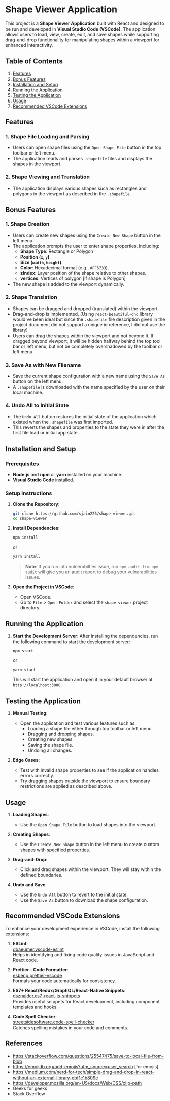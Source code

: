 # Shape Viewer Application

This project is a **Shape Viewer Application** built with React and designed to be run and developed in **Visual Studio Code (VSCode)**. The application allows users to load, view, create, edit, and save shapes while supporting drag-and-drop functionality for manipulating shapes within a viewport for enhanced interactivity.

## Table of Contents
1. [Features](#features)
2. [Bonus Features](#bonus-features)
3. [Installation and Setup](#installation-and-setup)
4. [Running the Application](#running-the-application)
5. [Testing the Application](#testing-the-application)
6. [Usage](#usage)
7. [Recommended VSCode Extensions](#recommended-vscode-extensions)



## Features

### 1. Shape File Loading and Parsing
- Users can open shape files using the `Open Shape File` button in the top toolbar or left menu.
- The application reads and parses `.shapefile` files and displays the shapes in the viewport.

### 2. Shape Viewing and Translation
- The application displays various shapes such as rectangles and polygons in the viewport as described in the `.shapefile`.

## Bonus Features

### 1. Shape Creation
- Users can create new shapes using the `Create New Shape` button in the left menu.
- The application prompts the user to enter shape properties, including:
  - **Shape Type**: Rectangle or Polygon
  - **Position (`x`, `y`)**.
  - **Size (`width`, `height`)**.
  - **Color**: Hexadecimal format (e.g., `#FF5733`).
  - **zIndex**: Layer position of the shape relative 
  to other shapes.
  - **vertices**: Vertices of polygon [if shape is Polygon]
- The new shape is added to the viewport dynamically.

### 2. Shape Translation
- Shapes can be dragged and dropped (translated) within the viewport.
- Drag-and-drop is implemented. (Using `react-beautiful-dnd` library would've been ideal but since the `.shapefile` file description given in the project document did not support a unique id reference, I did not use the library)
- Users can drag the shapes within the viewport and not beyond it. If dragged beyond viewport, it will be hidden halfway behind the top tool bar or left menu, but not be completely overshadowed by the toolbar or left menu.

### 3. Save As with New Filename
- Save the current shape configuration with a new name using the `Save As` button on the left menu.
- A `.shapefile` is downloaded with the name specified by the user on their local machine.

### 4. Undo All to Initial State
- The `Undo All` button restores the initial state of the application which existed when the `.shapefile` was first imported.
- This reverts the shapes and properties to the state they were in after the first file load or initial app state.

## Installation and Setup

### Prerequisites
- **Node.js** and **npm** or **yarn** installed on your machine.
- **Visual Studio Code** installed.

### Setup Instructions
1. **Clone the Repository**:
   ```bash
   git clone https://github.com/sjain226/shape-viewer.git
   cd shape-viewer
   ```

2. **Install Dependencies**:
   ```bash
   npm install
   ```
   or
   ```bash
   yarn install
   ```
   > **Note**: If you run into vulnerabilties issue, run `npm audit fix`. `npm audit` will give you an audit report to debug your vulnerabilities issues.

3. **Open the Project in VSCode**:
   - Open VSCode.
   - Go to `File` > `Open Folder` and select the `shape-viewer` project directory.

## Running the Application

1. **Start the Development Server**:
   After installing the dependencies, run the following command to start the development server:
   ```bash
   npm start
   ```
   or
   ```bash
   yarn start
   ```
   This will start the application and open it in your default browser at `http://localhost:3000`.

## Testing the Application

1. **Manual Testing**:
   - Open the application and test various features such as:
     - Loading a shape file either through top toolbar or left menu.
     - Dragging and dropping shapes.
     - Creating new shapes.
     - Saving the shape file.
     - Undoing all changes.

2. **Edge Cases**:
   - Test with invalid shape properties to see if the application handles errors correctly.
   - Try dragging shapes outside the viewport to ensure boundary restrictions are applied as described above.

## Usage

1. **Loading Shapes**:
   - Use the `Open Shape File` button to load shapes into the viewport.

2. **Creating Shapes**:
   - Use the `Create New Shape` button in the left menu to create custom shapes with specified properties.

3. **Drag-and-Drop**:
   - Click and drag shapes within the viewport. They will stay within the defined boundaries.

4. **Undo and Save**:
   - Use the `Undo All` button to revert to the initial state.
   - Use the `Save As` button to download the shape configuration.

## Recommended VSCode Extensions

To enhance your development experience in VSCode, install the following extensions:

1. **ESLint**:  
   [dbaeumer.vscode-eslint](https://marketplace.visualstudio.com/items?itemName=dbaeumer.vscode-eslint)  
   Helps in identifying and fixing code quality issues in JavaScript and React code.

2. **Prettier - Code Formatter**:  
   [esbenp.prettier-vscode](https://marketplace.visualstudio.com/items?itemName=esbenp.prettier-vscode)  
   Formats your code automatically for consistency.

3. **ES7+ React/Redux/GraphQL/React-Native Snippets**:  
   [dsznajder.es7-react-js-snippets](https://marketplace.visualstudio.com/items?itemName=dsznajder.es7-react-js-snippets)  
   Provides useful snippets for React development, including component templates and hooks.

4. **Code Spell Checker**:  
   [streetsidesoftware.code-spell-checker](https://marketplace.visualstudio.com/items?itemName=streetsidesoftware.code-spell-checker)  
   Catches spelling mistakes in your code and comments.

## References
- https://stackoverflow.com/questions/25547475/save-to-local-file-from-blob
- https://emojidb.org/add-emojis?utm_source=user_search [for emojis]
- https://medium.com/nerd-for-tech/simple-drag-and-drop-in-react-without-an-external-library-ebf1c1b809e
- https://developer.mozilla.org/en-US/docs/Web/CSS/clip-path
- Geeks for geeks
- Stack Overflow